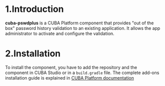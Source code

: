 # 1.Introduction 
**cuba-pswdplus** is a CUBA Platform component that provides "out of the box" password history validation to an existing application. It allows the app administrator to activate and configure the validation. 


# 2.Installation
To install the component, you have to add the repository and the component in CUBA Studio or in a `build.gradle` file. The complete add-ons installation guide is explained in [CUBA Platform documentation](https://doc.cuba-platform.com/manual-latest/app_components_usage.html)



